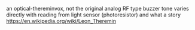  
an optical-thereminvox, not the original analog RF type
buzzer tone varies directly with reading 
from light sensor (photoresistor)
and what a story https://en.wikipedia.org/wiki/Leon_Theremin
